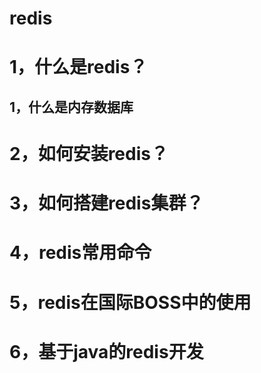 # redis
# 1，什么是redis？
## 1，什么是内存数据库

# 2，如何安装redis？

# 3，如何搭建redis集群？

# 4，redis常用命令

# 5，redis在国际BOSS中的使用

# 6，基于java的redis开发
